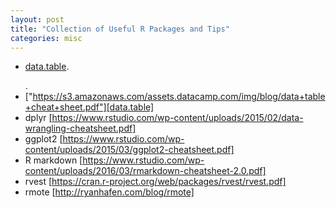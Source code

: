```yaml
---
layout: post
title: "Collection of Useful R Packages and Tips"
categories: misc
---
```

* <a href="https://s3.amazonaws.com/assets.datacamp.com/img/blog/data+table+cheat+sheet.pdf"> data.table</a>.</p>.
* ["https://s3.amazonaws.com/assets.datacamp.com/img/blog/data+table+cheat+sheet.pdf"][data.table]
* dplyr [https://www.rstudio.com/wp-content/uploads/2015/02/data-wrangling-cheatsheet.pdf]
* ggplot2 [https://www.rstudio.com/wp-content/uploads/2015/03/ggplot2-cheatsheet.pdf]
* R markdown [https://www.rstudio.com/wp-content/uploads/2016/03/rmarkdown-cheatsheet-2.0.pdf]
* rvest [https://cran.r-project.org/web/packages/rvest/rvest.pdf]
* rmote [http://ryanhafen.com/blog/rmote]
